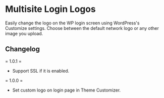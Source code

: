 # Multisite Login Logos

Easily change the logo on the WP login screen using WordPress's Customize settings. Choose between the default network logo or any other image you upload.

Changelog
----------

= 1.0.1 =
- Support SSL if it is enabled.

= 1.0.0 =
- Set custom logo on login page in Theme Customizer.
